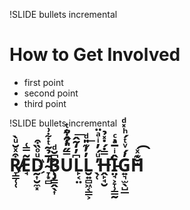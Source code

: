 !SLIDE bullets incremental
# How to Get Involved #

* first point
* second point
* third point

!SLIDE bullets incremental
# R̷̸̞͇̜̜͒ͯ̆ͧ̀Ẽ̘̿͑D̰͎̮̼͓ͧͦ̏͒ ̓̅̉̃ͭ͋͗҉̴̞͙̻͘Ḅ̡̳̭̖͎͆̆ͩU̿̋̓͒͋ͭ͏̤̞̭̗͈L̙͔̤͆̓̒̃̂͞L̮͍̻͖͔̳͕̓̓͊̎ͩ͟ ̖̜̓ͧ́̓ͥͣ̈H̶̛̭̙̘̮̿̇́̇̽̉Î̵̤̘͕̞̹͇̰ͥ̅ͣͨͅG͍͉̫̖̺̲̓́ͮͭ́ͪ̽ͩH͊ͯ͏͔̮̫͡ #

